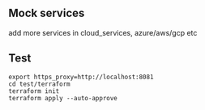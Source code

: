 Mock services
---
add more services in cloud_services, azure/aws/gcp etc

Test
---
````
export https_proxy=http://localhost:8081  
cd test/terraform  
terraform init   
terraform apply --auto-approve
````



